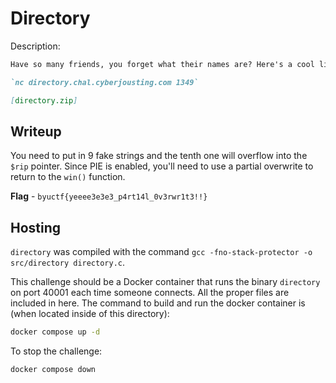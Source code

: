 # Directory
Description:
```markdown
Have so many friends, you forget what their names are? Here's a cool little app I made for you where you can record their names!

`nc directory.chal.cyberjousting.com 1349`

[directory.zip]
```

## Writeup
You need to put in 9 fake strings and the tenth one will overflow into the `$rip` pointer. Since PIE is enabled, you'll need to use a partial overwrite to return to the `win()` function.

**Flag** - `byuctf{yeeee3e3e3_p4rt14l_0v3rwr1t3!!}`

## Hosting
`directory` was compiled with the command `gcc -fno-stack-protector -o src/directory directory.c`.

This challenge should be a Docker container that runs the binary `directory` on port 40001 each time someone connects. All the proper files are included in here. The command to build and run the docker container is (when located inside of this directory):

```bash
docker compose up -d
```

To stop the challenge:
```bash
docker compose down
```
